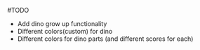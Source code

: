 #TODO
 - Add dino grow up functionality
 - Different colors(custom) for dino
 - Different colors for dino parts (and different scores for each)
